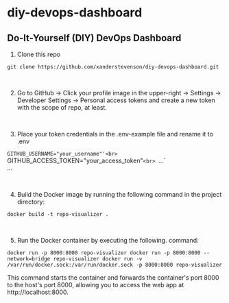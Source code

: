 # diy-devops-dashboard
## Do-It-Yourself (DIY) DevOps Dashboard

1. Clone this repo

`git clone https://github.com/xanderstevenson/diy-devops-dashboard.git`

<br>

2. Go to GitHub -> Click your profile image in the upper-right -> Settings -> Developer Settings -> Personal access tokens and create a new token with the scope of repo, at least.

<br>

3. Place your token credentials in the .env-example file and rename it to .env

`GITHUB_USERNAME="your_username"'<br>
`GITHUB_ACCESS_TOKEN="your_access_token"`<br>
`...`<br>
...

<br>

4. Build the Docker image by running the following command in the project directory:

`docker build -t repo-visualizer .`

<br>

5. Run the Docker container by executing the following. command:

`docker run -p 8000:8000 repo-visualizer
docker run -p 8000:8000 --network=bridge repo-visualizer
docker run -v /var/run/docker.sock:/var/run/docker.sock -p 8000:8000 repo-visualizer`


This command starts the container and forwards the container's port 8000 to the host's port 8000, allowing you to access the web app at http://localhost:8000.

